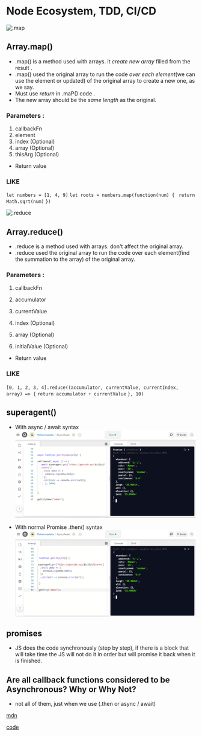 # Node Ecosystem, TDD, CI/CD

![.map](https://i0.wp.com/css-tricks.com/wp-content/uploads/2019/03/arrays-map.png?fit=1200%2C600&ssl=1)

## Array.map()

- .map() is a method used with arrays. it _create new array_ filled from the result .
- .map() used the original array to run the code _over each element_(we can use the element or updated) of the original array to create a new one, as we say.
- Must use _return_ in .maP() code .
- The new array should be the _same length_ as the original.

### Parameters :

1. callbackFn
2. element
3. index (Optional)
4. array (Optional)
5. thisArg (Optional)

- Return value

### LIKE

`let numbers = [1, 4, 9]`
`let roots = numbers.map(function(num) {`
` return Math.sqrt(num)`
`})`

![.reduce](https://i2.wp.com/css-tricks.com/wp-content/uploads/2019/03/arrays-03.png?ssl=1)

## Array.reduce()

- .reduce is a method used with arrays. don't affect the original array.
- .reduce used the original array to run the code over each element(find the summation to the array) of the original array.

### Parameters :

1. callbackFn
2. accumulator
3. currentValue

4. index (Optional)
5. array (Optional)
6. initialValue (Optional)

- Return value

### LIKE

`[0, 1, 2, 3, 4].reduce((accumulator, currentValue, currentIndex, array) => {`
`return accumulator + currentValue`
`}, 10)`

## superagent()

- With async / await syntax
  ![ async / await ](/img/C-superagent.1.PNG)

- With normal Promise .then() syntax
  ![ .then ](/img/C-superagent.2.PNG)

## promises

- JS does the code synchronously (step by step), if there is a block that will take time the JS will not do it in order but will promise it back when it is finished.

## Are all callback functions considered to be Asynchronous? Why or Why Not?

- not all of them, just when we use (.then or async / await)

[mdn](https://developer.mozilla.org/en-US/docs/Web/JavaScript/Reference/Global_Objects/Array)

[code](https://replit.com/@Mohammadatta/AsyncAwait#index.js)
